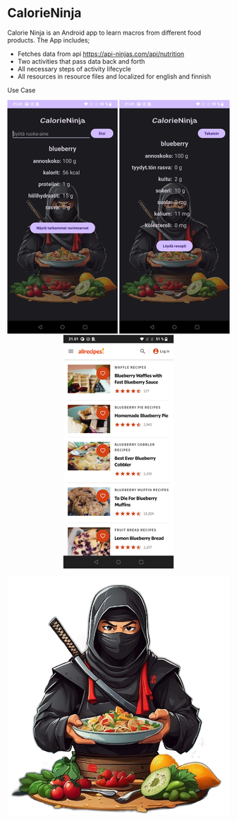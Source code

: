 # CalorieNinja
Calorie Ninja is an Android app to learn macros from different food products.
The App includes;
- Fetches data from api https://api-ninjas.com/api/nutrition
- Two activities that pass data back and forth
- All necessary steps of activity lifecycle
- All resources in resource files and localized for english and finnish

Use Case
<p align="center">
    <img src="https://github.com/vsuusi/CalorieNinja/blob/main/screenshots/1.jpg" alt="Screenshot 1" width="250"/>
    <img src="https://github.com/vsuusi/CalorieNinja/blob/main/screenshots/2.jpg" alt="Screenshot 2" width="250"/>
    <img src="https://github.com/vsuusi/CalorieNinja/blob/main/screenshots/3.jpg" alt="Screenshot 3" width="250"/>
</p>

![alt text](https://github.com/vsuusi/CalorieNinja/blob/main/app/src/main/res/drawable/calorieninja_cropped.png)
